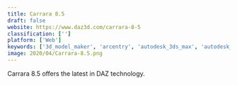 ```yaml
---
title: Carrara 8.5
draft: false 
website: https://www.daz3d.com/carrara-8-5
classification: ['']
platform: ['Web']
keywords: ['3d_model_maker', 'arcentry', 'autodesk_3ds_max', 'autodesk_maya', 'bforartists', 'blender', 'cinema_4d', 'enscape3d', 'houdini', 'lumion', 'modo', 'openroads_designer', 'pointshop3d', 'rocket_3f', 'shade_3d', 'sketchup', 'structure_synth', 'twinmotion', 'zbrush', 'messiahstudio']
image: 2020/04/Carrara-8.5.png
---
```

Carrara 8.5 offers the latest in DAZ technology.